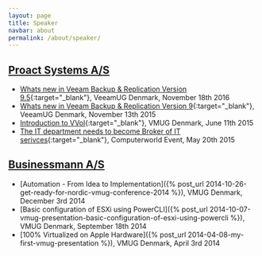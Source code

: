 ```yaml
---
layout: page
title: Speaker
navbar: about
permalink: /about/speaker/
---
```

## [Proact Systems A/S](/about/experience/#proact-systems-as--may-2015-to-present)

- [Whats new in Veeam Backup & Replication Version 9.5](http://www.veeamug.dk/2016/10/18/moede-fredag-d-18-november-2016/){:target="_blank"}, VeeamUG Denmark, November 18th 2016
- [Whats new in Veeam Backup & Replication Version 9](http://www.veeamug.dk/2015/10/06/moede-fredag-d-13-november-2015/){:target="_blank"}, VeeamUG Denmark, November 13th 2015
- [Introduction to VVol](http://www.eventbrite.com/e/vmug-sommermde-2015-tickets-16718791355#){:target="_blank"}, VMUG Denmark, June 11th 2015
- [The IT department needs to become Broker of IT serivces](http://computerworldevents.dk/server-storage-virtualisering2015){:target="_blank"}, Computerworld Event, May 20th 2015

## [Businessmann A/S](/about/experience/#businessmann-as--september-2013-to-april-2015)

- [Automation - From Idea to Implementation]({% post_url 2014-10-26-get-ready-for-nordic-vmug-conference-2014 %}), VMUG Denmark, December 3rd 2014
- [Basic configuration of ESXi using PowerCLI]({% post_url 2014-10-07-vmug-presentation-basic-configuration-of-esxi-using-powercli %}), VMUG Denmark, September 18th 2014
- [100% Virtualized on Apple Hardware]({% post_url 2014-04-08-my-first-vmug-presentation %}), VMUG Denmark, April 3rd 2014